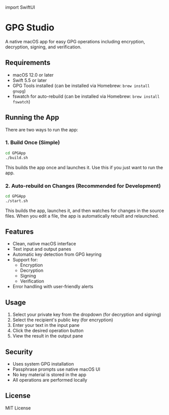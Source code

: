 import SwiftUI

# GPG Studio

A native macOS app for easy GPG operations including encryption, decryption, signing, and verification.

## Requirements

- macOS 12.0 or later
- Swift 5.5 or later
- GPG Tools installed (can be installed via Homebrew: `brew install gnupg`)
- fswatch for auto-rebuild (can be installed via Homebrew: `brew install fswatch`)

## Running the App

There are two ways to run the app:

### 1. Build Once (Simple)

```bash
cd GPGApp
./build.sh
```

This builds the app once and launches it. Use this if you just want to run the app.

### 2. Auto-rebuild on Changes (Recommended for Development)

```bash
cd GPGApp
./start.sh
```

This builds the app, launches it, and then watches for changes in the source files. When you edit a file, the app is automatically rebuilt and relaunched.

## Features

- Clean, native macOS interface
- Text input and output panes
- Automatic key detection from GPG keyring
- Support for:
  - Encryption
  - Decryption
  - Signing
  - Verification
- Error handling with user-friendly alerts

## Usage

1. Select your private key from the dropdown (for decryption and signing)
2. Select the recipient's public key (for encryption)
3. Enter your text in the input pane
4. Click the desired operation button
5. View the result in the output pane

## Security

- Uses system GPG installation
- Passphrase prompts use native macOS UI
- No key material is stored in the app
- All operations are performed locally

## License

MIT License
